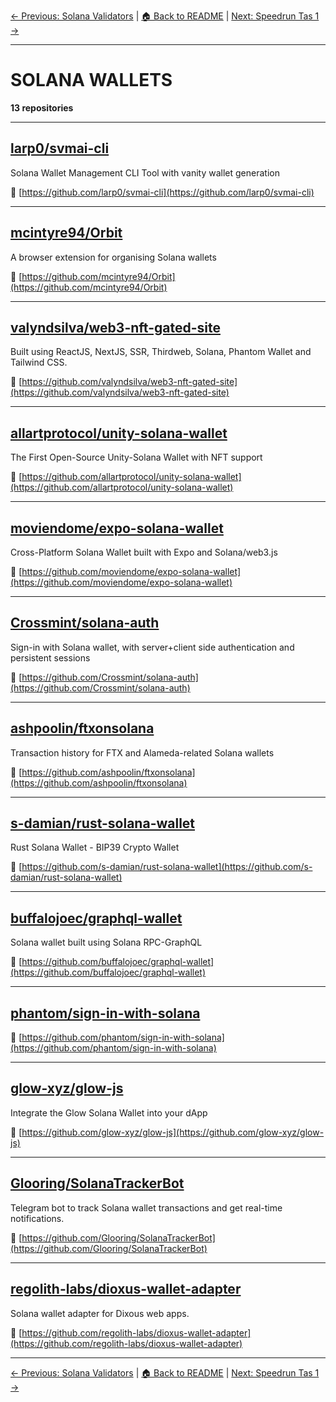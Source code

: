 [← Previous: Solana Validators](solana-validators.txt) | [🏠 Back to README](../README.md) | [Next: Speedrun Tas 1 →](speedrun-tas-1.txt)

---

# SOLANA WALLETS

**13 repositories**

---

## [larp0/svmai-cli](https://github.com/larp0/svmai-cli)

Solana Wallet Management CLI Tool with vanity wallet generation

🔗 [https://github.com/larp0/svmai-cli](https://github.com/larp0/svmai-cli)

---

## [mcintyre94/Orbit](https://github.com/mcintyre94/Orbit)

A browser extension for organising Solana wallets

🔗 [https://github.com/mcintyre94/Orbit](https://github.com/mcintyre94/Orbit)

---

## [valyndsilva/web3-nft-gated-site](https://github.com/valyndsilva/web3-nft-gated-site)

Built using ReactJS, NextJS, SSR, Thirdweb, Solana, Phantom Wallet and Tailwind CSS.

🔗 [https://github.com/valyndsilva/web3-nft-gated-site](https://github.com/valyndsilva/web3-nft-gated-site)

---

## [allartprotocol/unity-solana-wallet](https://github.com/allartprotocol/unity-solana-wallet)

The First Open-Source Unity-Solana Wallet with NFT support

🔗 [https://github.com/allartprotocol/unity-solana-wallet](https://github.com/allartprotocol/unity-solana-wallet)

---

## [moviendome/expo-solana-wallet](https://github.com/moviendome/expo-solana-wallet)

Cross-Platform Solana Wallet built with Expo and Solana/web3.js

🔗 [https://github.com/moviendome/expo-solana-wallet](https://github.com/moviendome/expo-solana-wallet)

---

## [Crossmint/solana-auth](https://github.com/Crossmint/solana-auth)

Sign-in with Solana wallet, with server+client side authentication and persistent sessions

🔗 [https://github.com/Crossmint/solana-auth](https://github.com/Crossmint/solana-auth)

---

## [ashpoolin/ftxonsolana](https://github.com/ashpoolin/ftxonsolana)

Transaction history for FTX and Alameda-related Solana wallets

🔗 [https://github.com/ashpoolin/ftxonsolana](https://github.com/ashpoolin/ftxonsolana)

---

## [s-damian/rust-solana-wallet](https://github.com/s-damian/rust-solana-wallet)

Rust Solana Wallet - BIP39 Crypto Wallet

🔗 [https://github.com/s-damian/rust-solana-wallet](https://github.com/s-damian/rust-solana-wallet)

---

## [buffalojoec/graphql-wallet](https://github.com/buffalojoec/graphql-wallet)

Solana wallet built using Solana RPC-GraphQL

🔗 [https://github.com/buffalojoec/graphql-wallet](https://github.com/buffalojoec/graphql-wallet)

---

## [phantom/sign-in-with-solana](https://github.com/phantom/sign-in-with-solana)



🔗 [https://github.com/phantom/sign-in-with-solana](https://github.com/phantom/sign-in-with-solana)

---

## [glow-xyz/glow-js](https://github.com/glow-xyz/glow-js)

Integrate the Glow Solana Wallet into your dApp

🔗 [https://github.com/glow-xyz/glow-js](https://github.com/glow-xyz/glow-js)

---

## [Glooring/SolanaTrackerBot](https://github.com/Glooring/SolanaTrackerBot)

Telegram bot to track Solana wallet transactions and get real-time notifications.

🔗 [https://github.com/Glooring/SolanaTrackerBot](https://github.com/Glooring/SolanaTrackerBot)

---

## [regolith-labs/dioxus-wallet-adapter](https://github.com/regolith-labs/dioxus-wallet-adapter)

Solana wallet adapter for Dixous web apps.

🔗 [https://github.com/regolith-labs/dioxus-wallet-adapter](https://github.com/regolith-labs/dioxus-wallet-adapter)

---


[← Previous: Solana Validators](solana-validators.txt) | [🏠 Back to README](../README.md) | [Next: Speedrun Tas 1 →](speedrun-tas-1.txt)
